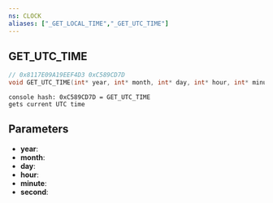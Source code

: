 ```yaml
---
ns: CLOCK
aliases: ["_GET_LOCAL_TIME","_GET_UTC_TIME"]
---
```

## GET_UTC_TIME

```c
// 0x8117E09A19EEF4D3 0xC589CD7D
void GET_UTC_TIME(int* year, int* month, int* day, int* hour, int* minute, int* second);
```

```
console hash: 0xC589CD7D = GET_UTC_TIME  
gets current UTC time  
```

## Parameters
* **year**:
* **month**:
* **day**:
* **hour**:
* **minute**:
* **second**:

